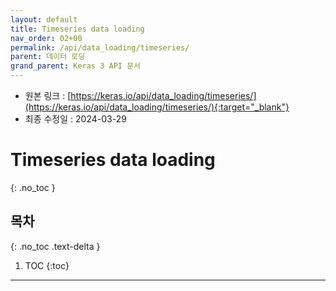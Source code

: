 ```yaml
---
layout: default
title: Timeseries data loading
nav_order: 02+00
permalink: /api/data_loading/timeseries/
parent: 데이터 로딩
grand_parent: Keras 3 API 문서
---
```


* 원본 링크 : [https://keras.io/api/data_loading/timeseries/](https://keras.io/api/data_loading/timeseries/){:target="_blank"}
* 최종 수정일 : 2024-03-29

# Timeseries data loading
{: .no_toc }

## 목차
{: .no_toc .text-delta }

1. TOC
{:toc}

---
